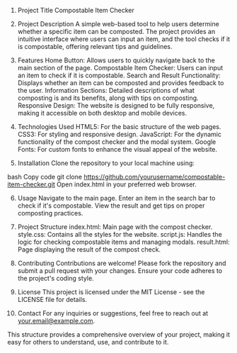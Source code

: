 1. Project Title
Compostable Item Checker

2. Project Description
A simple web-based tool to help users determine whether a specific item can be composted. The project provides an intuitive interface where users can input an item, and the tool checks if it is compostable, offering relevant tips and guidelines.

3. Features
Home Button: Allows users to quickly navigate back to the main section of the page.
Compostable Item Checker: Users can input an item to check if it is compostable.
Search and Result Functionality: Displays whether an item can be composted and provides feedback to the user.
Information Sections: Detailed descriptions of what composting is and its benefits, along with tips on composting.
Responsive Design: The website is designed to be fully responsive, making it accessible on both desktop and mobile devices.
4. Technologies Used
HTML5: For the basic structure of the web pages.
CSS3: For styling and responsive design.
JavaScript: For the dynamic functionality of the compost checker and the modal system.
Google Fonts: For custom fonts to enhance the visual appeal of the website.
5. Installation
Clone the repository to your local machine using:

bash
Copy code
git clone https://github.com/yourusername/compostable-item-checker.git
Open index.html in your preferred web browser.

6. Usage
Navigate to the main page.
Enter an item in the search bar to check if it's compostable.
View the result and get tips on proper composting practices.
7. Project Structure
index.html: Main page with the compost checker.
style.css: Contains all the styles for the website.
script.js: Handles the logic for checking compostable items and managing modals.
result.html: Page displaying the result of the compost check.
8. Contributing
Contributions are welcome! Please fork the repository and submit a pull request with your changes. Ensure your code adheres to the project's coding style.

9. License
This project is licensed under the MIT License - see the LICENSE file for details.

10. Contact
For any inquiries or suggestions, feel free to reach out at your.email@example.com.

This structure provides a comprehensive overview of your project, making it easy for others to understand, use, and contribute to it.
